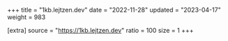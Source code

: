+++
title = "1kb.lejtzen.dev"
date = "2022-11-28"
updated = "2023-04-17"
weight = 983

[extra]
source = "https://1kb.lejtzen.dev"
ratio = 100
size = 1
+++
